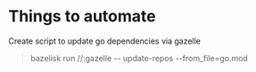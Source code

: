 # Things to automate

Create script to update go dependencies via gazelle
> bazelisk  run //:gazelle -- update-repos --from_file=go.mod